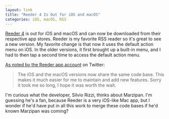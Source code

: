 ```yaml
---
layout: link
title: "Reeder 4 Is Out for iOS and macOS"
categories: iOS, macOS, RSS
---
```


[Reeder 4](https://www.reederapp.com/) is out for iOS and macOS and can now be downloaded from their respective app stores. Reeder is my favorite RSS reader so it's great to see a new version. My favorite change is that now it uses the default action menu on iOS. In the older versions, it first brought up a built-in menu, and I had to then tap a second time to access the default action menu.

[As noted by the Reeder app account](https://twitter.com/reederapp/status/1121464129330536449) on Twitter:

> The iOS and the macOS versions now share the same code base. This makes it much easier for me to maintain and add new features. Sorry it took me so long, I hope it was worth the wait.

I'm curious what the developer, Silvio Rizzi, thinks about Marzipan. I'm guessing he's a fan, because Reeder is a very iOS-like Mac app, but I wonder if he'd have put in all this work to merge these code bases if he'd known Marzipan was coming?
